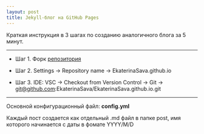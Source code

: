 ```yaml
---
layout: post
title: Jekyll-блог на GitHub Pages
---
```


Краткая инструкция в 3 шагах по созданию аналогичного блога за 5 минут. 

---

  * Шаг 1. Форк [репозитория](https://github.com/barryclark/jekyll-now)

  * Шаг 2. Settings → Repository name → EkaterinaSava.github.io

  * Шаг 3. IDE: VSC → Checkout from Version Control → Git → git@github.com:EkaterinaSava/EkaterinaSava.github.io.git

---

Основной конфигурационный файл: __config.yml__

Каждый пост создается как отдельный .md файл в папке post, имя которого начинается с даты в фомате YYYY/M/D
